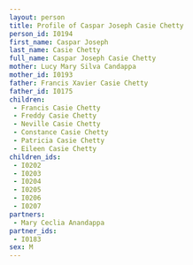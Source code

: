 ```yaml
---
layout: person
title: Profile of Caspar Joseph Casie Chetty
person_id: I0194
first_name: Caspar Joseph
last_name: Casie Chetty
full_name: Caspar Joseph Casie Chetty
mother: Lucy Mary Silva Candappa
mother_id: I0193
father: Francis Xavier Casie Chetty
father_id: I0175
children:
 - Francis Casie Chetty
 - Freddy Casie Chetty
 - Neville Casie Chetty
 - Constance Casie Chetty
 - Patricia Casie Chetty
 - Eileen Casie Chetty
children_ids:
 - I0202
 - I0203
 - I0204
 - I0205
 - I0206
 - I0207
partners:
 - Mary Ceclia Anandappa
partner_ids:
 - I0183
sex: M
---
```


